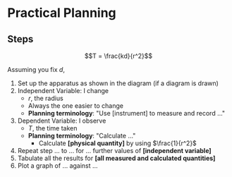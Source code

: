 # Practical Planning

 ## Steps
 
$$T = \frac{kd}{r^2}$$

Assuming you fix $d$,

 1. Set up the apparatus as shown in the diagram (if a diagram is drawn)
 2. Independent Variable: I change
     * $r$, the radius
     * Always the one easier to change
     * __Planning terminology__: "Use [instrument] to measure and record ..."
 3. Dependent Variable: I observe
     * $T$, the time taken
     * __Planning terminology__: "Calculate ..."
         + Calculate __[physical quantity]__ by using $\frac{1}{r^2}$
 4. Repeat step ... to ... for ... further values of __[independent variable]__
 5. Tabulate all the results for __[all measured and calculated quantities]__
 6. Plot a graph of ... against ...

